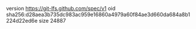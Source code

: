 version https://git-lfs.github.com/spec/v1
oid sha256:d28aea3b735dc983ac959e16860a4979a60f84ae3d660da684a8b1224d22ed6e
size 24887
